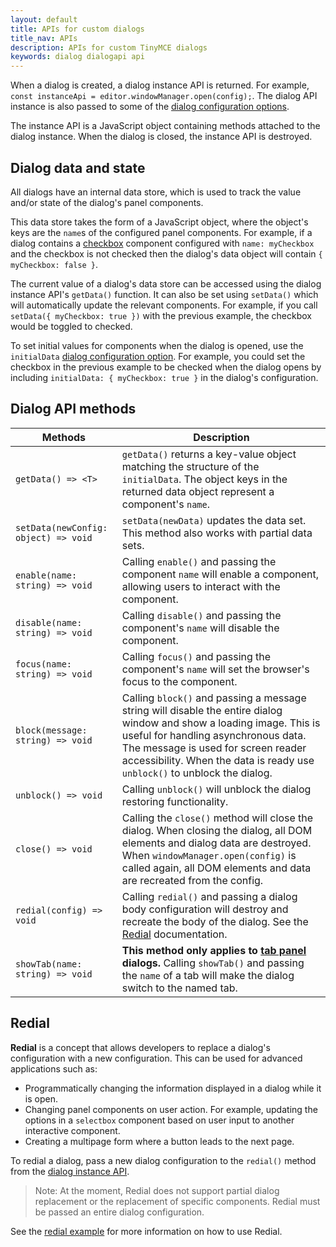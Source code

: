 ```yaml
---
layout: default
title: APIs for custom dialogs
title_nav: APIs
description: APIs for custom TinyMCE dialogs
keywords: dialog dialogapi api
---
```


When a dialog is created, a dialog instance API is returned. For example, `const instanceApi = editor.windowManager.open(config);`. The dialog API instance is also passed to some of the [dialog configuration options]({{site.baseurl}}/how-to-guides/creating-custom-ui-components/dialogs/dialog-configuration/#configurationoptions).

The instance API is a JavaScript object containing methods attached to the dialog instance. When the dialog is closed, the instance API is destroyed.

## Dialog data and state

All dialogs have an internal data store, which is used to track the value and/or state of the dialog's panel components.

This data store takes the form of a JavaScript object, where the object's keys are the `name`s of the configured panel components. For example, if a dialog contains a [checkbox]({{site.baseurl}}/how-to-guides/creating-custom-ui-components/dialogs/dialog-components/#checkbox) component configured with `name: myCheckbox` and the checkbox is not checked then the dialog's data object will contain `{ myCheckbox: false }`.

The current value of a dialog's data store can be accessed using the dialog instance API's `getData()` function. It can also be set using `setData()` which will automatically update the relevant components. For example, if you call `setData({ myCheckbox: true })` with the previous example, the checkbox would be toggled to checked.

To set initial values for components when the dialog is opened, use the `initialData` [dialog configuration option]({{site.baseurl}}/how-to-guides/creating-custom-ui-components/dialogs/dialog-configuration/#configurationoptions). For example, you could set the checkbox in the previous example to be checked when the dialog opens by including `initialData: { myCheckbox: true }` in the dialog's configuration.

## Dialog API methods

| Methods | Description |
|---------|-------------|
| `getData() => <T>` | `getData()` returns a key-value object matching the structure of the `initialData`. The object keys in the returned data object represent a component's `name`.  |
| `setData(newConfig: object) => void`  | `setData(newData)` updates the data set.  This method also works with partial data sets. |
| `enable(name: string) => void` | Calling `enable()` and passing the component `name` will enable a component, allowing users to interact with the component. |
| `disable(name: string) => void` | Calling `disable()` and passing the component's `name` will disable the component. |
| `focus(name: string) => void` | Calling `focus()` and passing the component's `name` will set the browser's focus to the component.|
| `block(message: string) => void` | Calling `block()` and passing a message string will disable the entire dialog window and show a loading image. This is useful for handling asynchronous data. The message is used for screen reader accessibility. When the data is ready use `unblock()` to unblock the dialog. |
| `unblock() => void` | Calling `unblock()` will unblock the dialog restoring functionality. |
| `close() => void` | Calling the `close()` method will close the dialog. When closing the dialog, all DOM elements and dialog data are destroyed.  When `windowManager.open(config)` is called again, all DOM elements and data are recreated from the config. |
| `redial(config) => void` | Calling `redial()` and passing a dialog body configuration will destroy and recreate the body of the dialog. See the [Redial](#redial) documentation. |
| `showTab(name: string) => void` | **This method only applies to [tab panel]({{site.baseurl}}/how-to-guides/creating-custom-ui-components/dialogs/dialog-components/#tabpanel) dialogs.** Calling `showTab()` and passing the `name` of a tab will make the dialog switch to the named tab. |

## Redial

**Redial** is a concept that allows developers to replace a dialog's configuration with a new configuration. This can be used for advanced applications such as:

* Programmatically changing the information displayed in a dialog while it is open.
* Changing panel components on user action. For example, updating the options in a `selectbox` component based on user input to another interactive component.
* Creating a multipage form where a button leads to the next page.

To redial a dialog, pass a new dialog configuration to the `redial()` method from the [dialog instance API]({{site.baseurl}}/how-to-guides/creating-custom-ui-components/dialogs/dialog-components/#dialoginstanceapimethods).

> Note: At the moment, Redial does not support partial dialog replacement or the replacement of specific components. Redial must be passed an entire dialog configuration.

See the [redial example]({{site.baseurl}}/how-to-guides/creating-custom-ui-components/dialogs/dialog-examples/#interactiveexampleusingredial) for more information on how to use Redial.